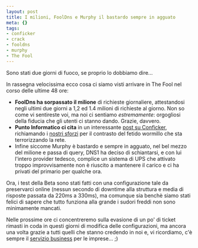```yaml
--- 
layout: post
title: I milioni, FoolDns e Murphy il bastardo sempre in agguato
meta: {}
tags: 
- conficker
- crack
- fooldns
- murphy
- The Fool
---
```

Sono stati due giorni di fuoco, se proprio lo dobbiamo dire...  
  
In rassegna velocissima ecco cosa ci siamo visti arrivare in The Fool nel corso delle ultime 48 ore:  
  
* **FoolDns ha sorpassato il milione** di richieste giornaliere, attestandosi negli ultimi due giorni a 1,2 ed 1.4 milioni di richieste al giorno. Non so come vi sentireste voi, ma noi ci sentiamo _estremamente_: orgogliosi della fiducia che gli utenti ci stanno dando. Grazie, davvero.  
* **Punto Informatico ci cita** in un interessante [post su Conficker][1], richiamando i [nostri sforzi][2] per il contrasto del fetido wormillo che sta terrorizzando la rete.  
* Infine siccome Murphy è bastardo e sempre in agguato, nel bel mezzo del milione e passa di query, DNS1 ha deciso di schiantarsi, e con lui l'intero provider tedesco, complice un sistema di UPS che attivato troppo improvvisamente non è riuscito a mantenere il carico e ci ha privati del primario per qualche ora.  
  
Ora, i test della Beta sono stati fatti con una configurazione tale da preservarci online (nessun secondo di downtime alla struttura e media di risposte passata da 220ms a 330ms), ma comunque sia benchè siamo stati felici di sapere che tutto funziona alla grande i sudori freddi non sono minimamente mancati.  
  
Nelle prossime ore ci concentreremo sulla evasione di un po' di ticket rimasti in coda in questi giorni di modifica delle configurazioni, ma ancora una volta grazie a tutti quelli che stanno credendo in noi e, vi ricordiamo, c'è sempre il [servizio business][2] per le imprese... *<hint>* ;)

[1]: http://punto-informatico.it/2590533/PI/News/speciale-conficker-oggi-giorno-della-verita.aspx
[2]: http://www.lastknight.com/2009/03/31/fooldns-contro-conficker/
[3]: http://fooldns.com/b 
